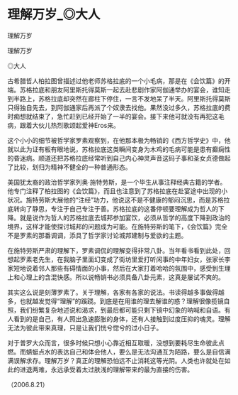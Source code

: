 # 理解万岁_◎大人

理解万岁

理解万岁

◎大人

古希腊哲人柏拉图曾描述过他老师苏格拉底的一个小毛病，那是在《会饮篇》的开端。苏格拉底和朋友阿里斯托得莫斯一起去赴悲剧作家阿伽通举办的宴会，谁知走到半路上，苏格拉底却突然在廊柱下停住，一言不发地呆了半天。阿里斯托得莫斯只得独自先去，到阿伽通家后再派了个奴隶去找他。果然没过多久，苏格拉底的费时痴想就结束了，急忙赶到已经开始了一半的宴会。接下来他可就没有再犯这毛病，跟着大伙儿热烈歌颂起爱神Eros来。

这个小小的细节被哲学家罗素观察到，在他那本极为畅销的《西方哲学史》中，他就以此为证有板有眼地说，苏格拉底这类瞬间变身为木鸡的毛病可能是患有癫痫性的昏迷病。顺道还把苏格拉底经常听到自己内心神灵声音这码子事和圣女贞德做起了比较，划归为精神不健全的一种普通形态。

美国犹太裔的政治哲学家列奥·施特劳斯，是一个毕生从事注释经典古籍的学者。他专门注释了柏拉图的《会饮篇》，而且也注意到了苏格拉底在赴宴途中出现的小状况。施特劳斯大展他的“注经”功力，他说这不是不健康的郁闷沉思，而是苏格拉底转向了静思，专注于自己专注于善。苏格拉底的这番停顿要理解成为哲人的下降。就是说作为哲人的苏格拉底去城邦参加宴饮，必须从哲学的高度下降到政治的境界，这样才能使探讨城邦的问题成为可能。在施特劳斯的笔下，《会饮篇》完全不是罗素的那番调调，添具了哲学家讨论城邦建制与爱欲的主题。

在施特劳斯严肃的理解下，罗素调侃的理解变得非常八卦。当年看书看到此处，回想起罗素老先生，在我脑子里面幻变成了街坊里爱打听闲事的中年妇女，张家长李家短地说着邻人那些有碍情面的小事，然后在大家打着哈哈的氛围中，感受到生理上和心理上的含混快感。所以说畅销书必须具备八卦元素，这真是屡试不爽的。

其实这么说是刻薄罗素了。关于理解，各家有各家的说法。书读得越多事做得越多，也就越发觉得“理解”的蹊跷。到底是在用谁的理去解谁的惑？理解很像揽镜自照，我们纷繁复杂地述说和渴求，到最后都可能只剩下镜中幻象的呐喊和自语。有人看到的是自己，有人照出急速膨胀的身体，还有人接触到过度压抑的魂灵。理解无法为彼此带来真理，只是让我们恍兮惚兮的过小日子。

对于普罗大众而言，很多时候只想小心靠近相互取暖，没想到要耗尽生命彼此点燃。而蜻蜓点水的表达自己和体会他人，要么是无法沟通互为陌路，要么是自信满满误解求存。理解万岁？真正的理解恐怕远不止消耗这等光阴。人类也许就处在如此的进退两难，永远承受着太过肤浅的理解带来的最为直接的伤害。

（2006.8.21）